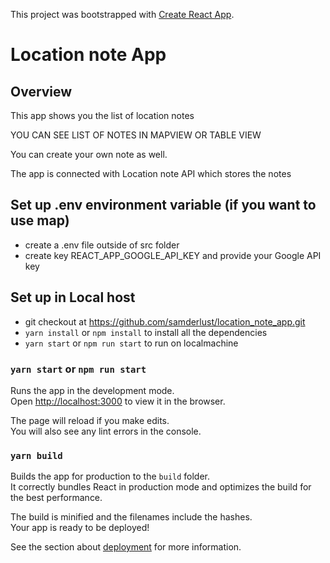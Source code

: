 This project was bootstrapped with [Create React App](https://github.com/facebook/create-react-app).

# Location note App

## Overview

This app shows you the list of location notes

YOU CAN SEE LIST OF NOTES IN MAPVIEW OR TABLE VIEW

You can create your own note as well.

The app is connected with Location note API which stores the notes

## Set up .env environment variable (if you want to use map)

- create a .env file outside of src folder
- create key REACT_APP_GOOGLE_API_KEY and provide your Google API key

## Set up in Local host

- git checkout at https://github.com/samderlust/location_note_app.git
- `yarn install` or `npm install` to install all the dependencies
- `yarn start` or `npm run start` to run on localmachine

### `yarn start` or `npm run start`

Runs the app in the development mode.<br />
Open [http://localhost:3000](http://localhost:3000) to view it in the browser.

The page will reload if you make edits.<br />
You will also see any lint errors in the console.

### `yarn build`

Builds the app for production to the `build` folder.<br />
It correctly bundles React in production mode and optimizes the build for the best performance.

The build is minified and the filenames include the hashes.<br />
Your app is ready to be deployed!

See the section about [deployment](https://facebook.github.io/create-react-app/docs/deployment) for more information.
